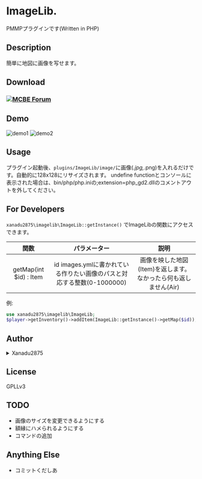 # ImageLib.
PMMPプラグインです(Written in PHP)

## Description

簡単に地図に画像を写せます。


## Download

### [![MCBE Forum](https://user-images.githubusercontent.com/34952872/34657908-11932076-f46e-11e7-9cf5-60944846ca12.png)](https://forum.mcbe.jp/resources/33/)

## Demo

![demo1](https://user-images.githubusercontent.com/34952872/34657171-00b1c016-f467-11e7-92e2-b0828d984bec.PNG)
![demo2](https://user-images.githubusercontent.com/34952872/34657205-660767ae-f467-11e7-8c6c-51c54c6ba70a.jpg)

## Usage

プラグイン起動後、`plugins/ImageLib/image/`に画像(*.jpg,*.png)を入れるだけです。自動的に128x128にリサイズされます。
undefine functionとコンソールに表示された場合は、bin/php/php.iniの;extension=php_gd2.dllのコメントアウトを外してください。

## For Developers

`xanadu2875\imagelib\ImageLib::getInstance()` でImageLibの関数にアクセスできます。

| 関数 | パラメーター | 説明 |
| :--: | :---------: | :--: |
| getMap(int $id) : Item | id images.ymlに書かれている作りたい画像のパスと対応する整数(0-1000000) | 画像を映した地図(Item)を返します。なかったら何も返しません(Air) |

例:
```PHP
use xanadu2875\imagelib\ImageLib;
$player->getInventory()->addItem(ImageLib::getInstance()->getMap($id));
```

## Author

<details><summary>Xanadu2875</summary>

Twitter
[@xanadu2875](https://twitter.com/xanadu2875)

Lobi
[1a8ca](https://web.lobi.co/user/1a8ca6d4fdd1d87e0f26c68e18f08de6413f7d36)
</details>

## License

GPLLv3

## TODO

- 画像のサイズを変更できるようにする
- 額縁にハメられるようにする
- コマンドの追加

## Anything Else

- コミットくだしあ
